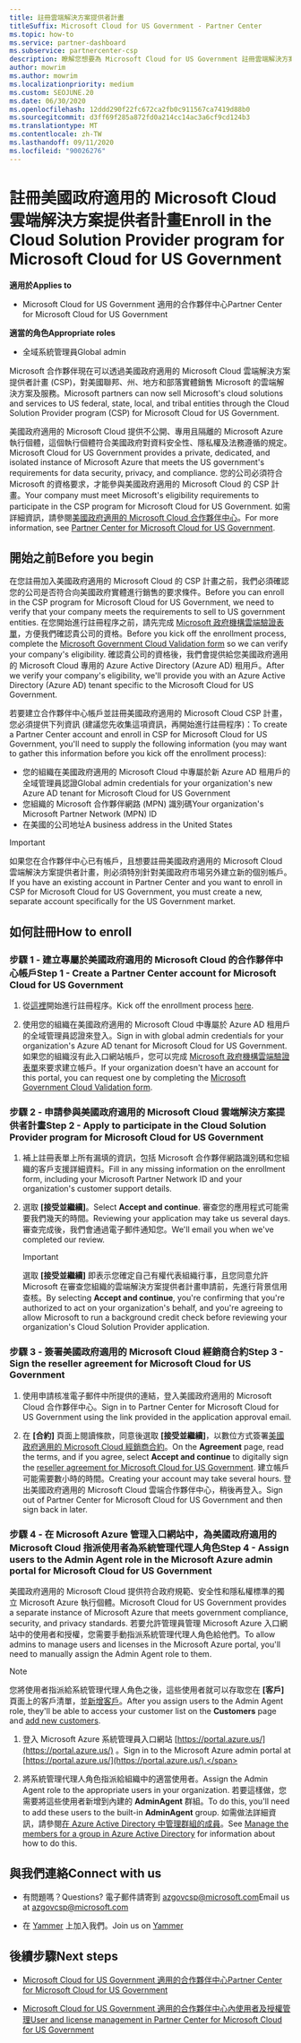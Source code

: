 ```yaml
---
title: 註冊雲端解決方案提供者計畫
titleSuffix: Microsoft Cloud for US Government - Partner Center
ms.topic: how-to
ms.service: partner-dashboard
ms.subservice: partnercenter-csp
description: 瞭解您想要為 Microsoft Cloud for US Government 註冊雲端解決方案提供者計畫之合作夥伴的 CSP 計畫需求。
author: mowrim
ms.author: mowrim
ms.localizationpriority: medium
ms.custom: SEOJUNE.20
ms.date: 06/30/2020
ms.openlocfilehash: 12ddd290f22fc672ca2fb0c911567ca7419d88b0
ms.sourcegitcommit: d3ff69f285a872fd0a214cc14ac3a6cf9cd124b3
ms.translationtype: MT
ms.contentlocale: zh-TW
ms.lasthandoff: 09/11/2020
ms.locfileid: "90026276"
---
```

# <a name="enroll-in-the-cloud-solution-provider-program-for-microsoft-cloud-for-us-government"></a><span data-ttu-id="b9ff5-103">註冊美國政府適用的 Microsoft Cloud 雲端解決方案提供者計畫</span><span class="sxs-lookup"><span data-stu-id="b9ff5-103">Enroll in the Cloud Solution Provider program for Microsoft Cloud for US Government</span></span>

<span data-ttu-id="b9ff5-104">**適用於**</span><span class="sxs-lookup"><span data-stu-id="b9ff5-104">**Applies to**</span></span>

- <span data-ttu-id="b9ff5-105">Microsoft Cloud for US Government 適用的合作夥伴中心</span><span class="sxs-lookup"><span data-stu-id="b9ff5-105">Partner Center for Microsoft Cloud for US Government</span></span>

<span data-ttu-id="b9ff5-106">**適當的角色**</span><span class="sxs-lookup"><span data-stu-id="b9ff5-106">**Appropriate roles**</span></span>

- <span data-ttu-id="b9ff5-107">全域系統管理員</span><span class="sxs-lookup"><span data-stu-id="b9ff5-107">Global admin</span></span>

<span data-ttu-id="b9ff5-108">Microsoft 合作夥伴現在可以透過美國政府適用的 Microsoft Cloud 雲端解決方案提供者計畫 (CSP)，對美國聯邦、州、地方和部落實體銷售 Microsoft 的雲端解決方案及服務。</span><span class="sxs-lookup"><span data-stu-id="b9ff5-108">Microsoft partners can now sell Microsoft's cloud solutions and services to US federal, state, local, and tribal entities through the Cloud Solution Provider program (CSP) for Microsoft Cloud for US Government.</span></span>

<span data-ttu-id="b9ff5-109">美國政府適用的 Microsoft Cloud 提供不公開、專用且隔離的 Microsoft Azure 執行個體，這個執行個體符合美國政府對資料安全性、隱私權及法務遵循的規定。</span><span class="sxs-lookup"><span data-stu-id="b9ff5-109">Microsoft Cloud for US Government provides a private, dedicated, and isolated instance of Microsoft Azure that meets the US government's requirements for data security, privacy, and compliance.</span></span> <span data-ttu-id="b9ff5-110">您的公司必須符合 Microsoft 的資格要求，才能參與美國政府適用的 Microsoft Cloud 的 CSP 計畫。</span><span class="sxs-lookup"><span data-stu-id="b9ff5-110">Your company must meet Microsoft's eligibility requirements to participate in the CSP program for Microsoft Cloud for US Government.</span></span> <span data-ttu-id="b9ff5-111">如需詳細資訊，請參閱[美國政府適用的 Microsoft Cloud 合作夥伴中心](partner-center-for-microsoft-us-govt-cloud.md)。</span><span class="sxs-lookup"><span data-stu-id="b9ff5-111">For more information, see [Partner Center for Microsoft Cloud for US Government](partner-center-for-microsoft-us-govt-cloud.md).</span></span>

## <a name="before-you-begin"></a><span data-ttu-id="b9ff5-112">開始之前</span><span class="sxs-lookup"><span data-stu-id="b9ff5-112">Before you begin</span></span>

<span data-ttu-id="b9ff5-113">在您註冊加入美國政府適用的 Microsoft Cloud 的 CSP 計畫之前，我們必須確認您的公司是否符合向美國政府實體進行銷售的要求條件。</span><span class="sxs-lookup"><span data-stu-id="b9ff5-113">Before you can enroll in the CSP program for Microsoft Cloud for US Government, we need to verify that your company meets the requirements to sell to US government entities.</span></span> <span data-ttu-id="b9ff5-114">在您開始進行註冊程序之前，請先完成 [Microsoft 政府機構雲端驗證表單](https://azuregov.microsoft.com/csp)，方便我們確認貴公司的資格。</span><span class="sxs-lookup"><span data-stu-id="b9ff5-114">Before you kick off the enrollment process, complete the [Microsoft Government Cloud Validation form](https://azuregov.microsoft.com/csp) so we can verify your company's eligibility.</span></span> <span data-ttu-id="b9ff5-115">確認貴公司的資格後，我們會提供給您美國政府適用的 Microsoft Cloud 專用的 Azure Active Directory (Azure AD) 租用戶。</span><span class="sxs-lookup"><span data-stu-id="b9ff5-115">After we verify your company's eligibility, we'll provide you with an Azure Active Directory (Azure AD) tenant specific to the Microsoft Cloud for US Government.</span></span>  

<span data-ttu-id="b9ff5-116">若要建立合作夥伴中心帳戶並註冊美國政府適用的 Microsoft Cloud CSP 計畫，您必須提供下列資訊 (建議您先收集這項資訊，再開始進行註冊程序)：</span><span class="sxs-lookup"><span data-stu-id="b9ff5-116">To create a Partner Center account and enroll in CSP for Microsoft Cloud for US Government, you'll need to supply the following information (you may want to gather this information before you kick off the enrollment process):</span></span>

- <span data-ttu-id="b9ff5-117">您的組織在美國政府適用的 Microsoft Cloud 中專屬於新 Azure AD 租用戶的全域管理員認證</span><span class="sxs-lookup"><span data-stu-id="b9ff5-117">Global admin credentials for your organization's new Azure AD tenant for Microsoft Cloud for US Government</span></span>
- <span data-ttu-id="b9ff5-118">您組織的 Microsoft 合作夥伴網路 (MPN) 識別碼</span><span class="sxs-lookup"><span data-stu-id="b9ff5-118">Your organization's Microsoft Partner Network (MPN) ID</span></span>
- <span data-ttu-id="b9ff5-119">在美國的公司地址</span><span class="sxs-lookup"><span data-stu-id="b9ff5-119">A business address in the United States</span></span>

> [!IMPORTANT]  
> <span data-ttu-id="b9ff5-120">如果您在合作夥伴中心已有帳戶，且想要註冊美國政府適用的 Microsoft Cloud 雲端解決方案提供者計畫，則必須特別針對美國政府市場另外建立新的個別帳戶。</span><span class="sxs-lookup"><span data-stu-id="b9ff5-120">If you have an existing account in Partner Center and you want to enroll in CSP for Microsoft Cloud for US Government, you must create a new, separate account specifically for the US Government market.</span></span>

## <a name="how-to-enroll"></a><span data-ttu-id="b9ff5-121">如何註冊</span><span class="sxs-lookup"><span data-stu-id="b9ff5-121">How to enroll</span></span>

### <a name="step-1---create-a-partner-center-account-for-microsoft-cloud-for-us-government"></a><span data-ttu-id="b9ff5-122">步驟 1 - 建立專屬於美國政府適用的 Microsoft Cloud 的合作夥伴中心帳戶</span><span class="sxs-lookup"><span data-stu-id="b9ff5-122">Step 1 - Create a Partner Center account for Microsoft Cloud for US Government</span></span>

1. <span data-ttu-id="b9ff5-123">從[這裡](https://partnercenter.microsoft.com/register/resellerusgjoinnow)開始進行註冊程序。</span><span class="sxs-lookup"><span data-stu-id="b9ff5-123">Kick off the enrollment process [here](https://partnercenter.microsoft.com/register/resellerusgjoinnow).</span></span>

2. <span data-ttu-id="b9ff5-124">使用您的組織在美國政府適用的 Microsoft Cloud 中專屬於 Azure AD 租用戶的全域管理員認證來登入。</span><span class="sxs-lookup"><span data-stu-id="b9ff5-124">Sign in with global admin credentials for your organization's Azure AD tenant for Microsoft Cloud for US Government.</span></span> <span data-ttu-id="b9ff5-125">如果您的組織沒有此入口網站帳戶，您可以完成 [Microsoft 政府機構雲端驗證表單](https://azuregov.microsoft.com/csp)來要求建立帳戶。</span><span class="sxs-lookup"><span data-stu-id="b9ff5-125">If your organization doesn't have an account for this portal, you can request one by completing the [Microsoft Government Cloud Validation form](https://azuregov.microsoft.com/csp).</span></span>

### <a name="step-2---apply-to-participate-in-the-cloud-solution-provider-program-for-microsoft-cloud-for-us-government"></a><span data-ttu-id="b9ff5-126">步驟 2 - 申請參與美國政府適用的 Microsoft Cloud 雲端解決方案提供者計畫</span><span class="sxs-lookup"><span data-stu-id="b9ff5-126">Step 2 - Apply to participate in the Cloud Solution Provider program for Microsoft Cloud for US Government</span></span>

1. <span data-ttu-id="b9ff5-127">補上註冊表單上所有漏填的資訊，包括 Microsoft 合作夥伴網路識別碼和您組織的客戶支援詳細資料。</span><span class="sxs-lookup"><span data-stu-id="b9ff5-127">Fill in any missing information on the enrollment form, including your Microsoft Partner Network ID and your organization's customer support details.</span></span>

2. <span data-ttu-id="b9ff5-128">選取 **\[接受並繼續\]**。</span><span class="sxs-lookup"><span data-stu-id="b9ff5-128">Select **Accept and continue**.</span></span> <span data-ttu-id="b9ff5-129">審查您的應用程式可能需要我們幾天的時間。</span><span class="sxs-lookup"><span data-stu-id="b9ff5-129">Reviewing your application may take us several days.</span></span> <span data-ttu-id="b9ff5-130">審查完成後，我們會通過電子郵件通知您。</span><span class="sxs-lookup"><span data-stu-id="b9ff5-130">We'll email you when we've completed our review.</span></span>

   > [!IMPORTANT]
   > <span data-ttu-id="b9ff5-131">選取 **\[接受並繼續\]** 即表示您確定自己有權代表組織行事，且您同意允許 Microsoft 在審查您組織的雲端解決方案提供者計畫申請前，先進行背景信用查核。</span><span class="sxs-lookup"><span data-stu-id="b9ff5-131">By selecting **Accept and continue**, you're confirming that you're authorized to act on your organization's behalf, and you're agreeing to allow Microsoft to run a background credit check before reviewing your organization's Cloud Solution Provider application.</span></span>

### <a name="step-3---sign-the-reseller-agreement-for-microsoft-cloud-for-us-government"></a><span data-ttu-id="b9ff5-132">步驟 3 - 簽署美國政府適用的 Microsoft Cloud 經銷商合約</span><span class="sxs-lookup"><span data-stu-id="b9ff5-132">Step 3 - Sign the reseller agreement for Microsoft Cloud for US Government</span></span>

1. <span data-ttu-id="b9ff5-133">使用申請核准電子郵件中所提供的連結，登入美國政府適用的 Microsoft Cloud 合作夥伴中心。</span><span class="sxs-lookup"><span data-stu-id="b9ff5-133">Sign in to Partner Center for Microsoft Cloud for US Government using the link provided in the application approval email.</span></span>

2. <span data-ttu-id="b9ff5-134">在 **\[合約\]** 頁面上閱讀條款，同意後選取 **\[接受並繼續\]**，以數位方式簽署[美國政府適用的 Microsoft Cloud 經銷商合約](https://go.microsoft.com/fwlink/p/?linkid=843364)。</span><span class="sxs-lookup"><span data-stu-id="b9ff5-134">On the **Agreement** page, read the terms, and if you agree, select **Accept and continue** to digitally sign the [reseller agreement for Microsoft Cloud for US Government](https://go.microsoft.com/fwlink/p/?linkid=843364).</span></span> <span data-ttu-id="b9ff5-135">建立帳戶可能需要數小時的時間。</span><span class="sxs-lookup"><span data-stu-id="b9ff5-135">Creating your account may take several hours.</span></span> <span data-ttu-id="b9ff5-136">登出美國政府適用的 Microsoft Cloud 雲端合作夥伴中心，稍後再登入。</span><span class="sxs-lookup"><span data-stu-id="b9ff5-136">Sign out of Partner Center for Microsoft Cloud for US Government and then sign back in later.</span></span>

### <a name="step-4---assign-users-to-the-admin-agent-role-in-the-microsoft-azure-admin-portal-for-microsoft-cloud-for-us-government"></a><span data-ttu-id="b9ff5-137">步驟 4 - 在 Microsoft Azure 管理入口網站中，為美國政府適用的 Microsoft Cloud 指派使用者為系統管理代理人角色</span><span class="sxs-lookup"><span data-stu-id="b9ff5-137">Step 4 - Assign users to the Admin Agent role in the Microsoft Azure admin portal for Microsoft Cloud for US Government</span></span>

<span data-ttu-id="b9ff5-138">美國政府適用的 Microsoft Cloud 提供符合政府規範、安全性和隱私權標準的獨立 Microsoft Azure 執行個體。</span><span class="sxs-lookup"><span data-stu-id="b9ff5-138">Microsoft Cloud for US Government provides a separate instance of Microsoft Azure that meets government compliance, security, and privacy standards.</span></span> <span data-ttu-id="b9ff5-139">若要允許管理員管理 Microsoft Azure 入口網站中的使用者和授權，您需要手動指派系統管理代理人角色給他們。</span><span class="sxs-lookup"><span data-stu-id="b9ff5-139">To allow admins to manage users and licenses in the Microsoft Azure portal, you'll need to manually assign the Admin Agent role to them.</span></span>

> [!NOTE]
> <span data-ttu-id="b9ff5-140">您將使用者指派給系統管理代理人角色之後，這些使用者就可以存取您在 **\[客戶\]** 頁面上的客戶清單，並[新增客戶](add-a-new-customer.md)。</span><span class="sxs-lookup"><span data-stu-id="b9ff5-140">After you assign users to the Admin Agent role, they'll be able to access your customer list on the **Customers** page and [add new customers](add-a-new-customer.md).</span></span>

1. <span data-ttu-id="b9ff5-141">登入 Microsoft Azure 系統管理員入口網站 [https://portal.azure.us/](https://portal.azure.us/) 。</span><span class="sxs-lookup"><span data-stu-id="b9ff5-141">Sign in to the Microsoft Azure admin portal at [https://portal.azure.us/](https://portal.azure.us/).</span></span>

2. <span data-ttu-id="b9ff5-142">將系統管理代理人角色指派給組織中的適當使用者。</span><span class="sxs-lookup"><span data-stu-id="b9ff5-142">Assign the Admin Agent role to the appropriate users in your organization.</span></span> <span data-ttu-id="b9ff5-143">若要這樣做，您需要將這些使用者新增到內建的 **AdminAgent** 群組。</span><span class="sxs-lookup"><span data-stu-id="b9ff5-143">To do this, you'll need to add these users to the built-in **AdminAgent** group.</span></span> <span data-ttu-id="b9ff5-144">如需做法詳細資訊，請參閱[在 Azure Active Directory 中管理群組的成員](https://docs.microsoft.com/azure/active-directory/active-directory-groups-members-azure-portal)。</span><span class="sxs-lookup"><span data-stu-id="b9ff5-144">See [Manage the members for a group in Azure Active Directory](https://docs.microsoft.com/azure/active-directory/active-directory-groups-members-azure-portal) for information about how to do this.</span></span>

## <a name="connect-with-us"></a><span data-ttu-id="b9ff5-145">與我們連絡</span><span class="sxs-lookup"><span data-stu-id="b9ff5-145">Connect with us</span></span>

- <span data-ttu-id="b9ff5-146">有問題嗎？</span><span class="sxs-lookup"><span data-stu-id="b9ff5-146">Questions?</span></span> <span data-ttu-id="b9ff5-147">電子郵件請寄到 azgovcsp@microsoft.com</span><span class="sxs-lookup"><span data-stu-id="b9ff5-147">Email us at azgovcsp@microsoft.com</span></span>

- <span data-ttu-id="b9ff5-148">在 [Yammer](https://www.yammer.com/cloudpartnercommunity/#/threads/inGroup?type=in_group&feedId=11509777) 上加入我們。</span><span class="sxs-lookup"><span data-stu-id="b9ff5-148">Join us on [Yammer](https://www.yammer.com/cloudpartnercommunity/#/threads/inGroup?type=in_group&feedId=11509777)</span></span>

## <a name="next-steps"></a><span data-ttu-id="b9ff5-149">後續步驟</span><span class="sxs-lookup"><span data-stu-id="b9ff5-149">Next steps</span></span>

- [<span data-ttu-id="b9ff5-150">Microsoft Cloud for US Government 適用的合作夥伴中心</span><span class="sxs-lookup"><span data-stu-id="b9ff5-150">Partner Center for Microsoft Cloud for US Government</span></span>](partner-center-for-microsoft-us-govt-cloud.md)

- [<span data-ttu-id="b9ff5-151">Microsoft Cloud for US Government 適用的合作夥伴中心內使用者及授權管理</span><span class="sxs-lookup"><span data-stu-id="b9ff5-151">User and license management in Partner Center for Microsoft Cloud for US Government</span></span>](user-management-in-partner-center-for-microsoft-us-govt-cloud.md)
